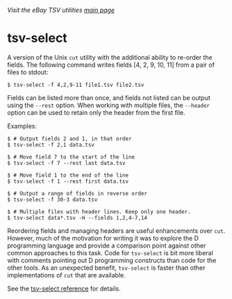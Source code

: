 _Visit the eBay TSV utilities [main page](../README.md)_

# tsv-select

A version of the Unix `cut` utility with the additional ability to re-order the fields. The following command writes fields [4, 2, 9, 10, 11] from a pair of files to stdout:
```
$ tsv-select -f 4,2,9-11 file1.tsv file2.tsv
```

Fields can be listed more than once, and fields not listed can be output using the `--rest` option. When working with multiple files, the `--header` option can be used to retain only the header from the first file.

Examples:
```
$ # Output fields 2 and 1, in that order
$ tsv-select -f 2,1 data.tsv

$ # Move field 7 to the start of the line
$ tsv-select -f 7 --rest last data.tsv

$ # Move field 1 to the end of the line
$ tsv-select -f 1 --rest first data.tsv

$ # Output a range of fields in reverse order
$ tsv-select -f 30-3 data.tsv

$ # Multiple files with header lines. Keep only one header.
$ tsv-select data*.tsv -H --fields 1,2,4-7,14
```

Reordering fields and managing headers are useful enhancements over `cut`. However, much of the motivation for writing it was to explore the D programming language and provide a comparison point against other common approaches to this task. Code for `tsv-select` is bit more liberal with comments pointing out D programming constructs than code for the other tools. As an unexpected benefit, `tsv-select` is faster than other implementations of `cut` that are available.

See the [tsv-select reference](../docs/ToolReference.md#tsv-select-reference) for details.
